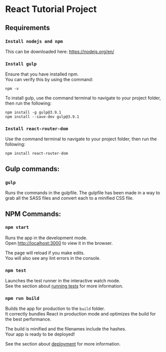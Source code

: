 # React Tutorial Project

## Requirements

### `Install nodejs and npm`
This can be downloaded here: https://nodejs.org/en/

### `Install gulp`
Ensure that you have installed npm.  
You can verify this by using the command:
```shell
npm -v
```

To install gulp, use the command terminal to navigate to your project folder, then run the following:
```shell
npm install -g gulp@3.9.1
npm install --save-dev gulp@3.9.1
```

### `Install react-router-dom`
Use the command terminal to navigate to your project folder, then run the following:
```shell
npm install react-router-dom
```

## Gulp commands:
### `gulp`
Runs the commands in the gulpfile. The gulpfile has been made in a way to grab all the SASS files and convert each to a minified CSS file. 

## NPM Commands:

### `npm start`

Runs the app in the development mode.<br>
Open [http://localhost:3000](http://localhost:3000) to view it in the browser.

The page will reload if you make edits.<br>
You will also see any lint errors in the console.

### `npm test`

Launches the test runner in the interactive watch mode.<br>
See the section about [running tests](https://facebook.github.io/create-react-app/docs/running-tests) for more information.

### `npm run build`

Builds the app for production to the `build` folder.<br>
It correctly bundles React in production mode and optimizes the build for the best performance.

The build is minified and the filenames include the hashes.<br>
Your app is ready to be deployed!

See the section about [deployment](https://facebook.github.io/create-react-app/docs/deployment) for more information.

